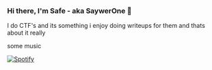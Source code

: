 ### Hi there, I'm Safe - aka SaywerOne 👋
I do CTF's and its something i enjoy doing writeups for them and thats about it really

some music 

[![Spotify](https://novatoremm.vercel.app/api/spotify)](https://open.spotify.com/user/ycrw5fu3n6jpve0ve7f1137bq)

